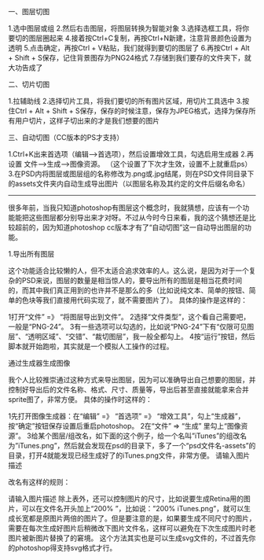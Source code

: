 一、图层切图

1.选中图层或组
2.然后右击图层，将图层转换为智能对象
3.选择选框工具，将你要切的图层圈起来
4.接着按Ctrl+C复制，再按Ctrl+N新建，注意背景颜色设置为透明
5.点击确定，再按Ctrl + V粘贴，我们就得到要切的图层了
6.再按Ctrl + Alt + Shift + S保存，记住背景图存为PNG24格式
7.存储到我们要存的文件夹下，就大功告成了



二、切片切图

1.拉辅助线
2.选择切片工具，将我们要切的所有图片区域，用切片工具选中
3.按住Ctrl + Alt + Shift + S保存，保存的时候注意，保存为JPEG格式，选择为保存所有用户切片，这样子切出来的才是我们想要的图片



三、自动切图（CC版本的PS才支持）

1.Ctrl+K出来首选项（编辑–>首选项），然后设置增效工具，勾选启用生成器
2.再设置 文件–>生成–>图像资源。 （这个设置了下次才生效，设置不上就重启ps）
3.在PSD内将图层或图层组的名称修改为.png或.jpg结尾，则在PSD文件同目录下的assets文件夹内自动生成导出图片（以图层名称及其约定的文件后缀名命名）




-------------------------------------------------------------------------------------------------------------------------------------

很多年前，当我只知道photoshop有图层这个概念时，我就猜想，应该有一个功能能把这些图层都分别导出来才对呀。不过从今时今日来看，我的这个猜想还是比较超前的，因为知道photoshop cc版本才有了“自动切图”这一自动导出图层的功能。

1.导出所有图层

这个功能适合比较懒的人，但不太适合追求效率的人。这么说，是因为对于一个复杂的PSD来说，图层的数量是相当惊人的，要导出所有的图层是相当花费时间的，而其中我们真正用到的也许并不是那么的多（比如说纯文本、简单的按钮、简单的色块等我们直接用代码实现了，就不需要图片了）。 
具体的操作是这样的：

1打开“文件” =》 “将图层导出到文件”。
2选择“文件类型”，这个看自己需要吧，一般是“PNG-24”。
3有一些选项可以勾选的，比如说“PNG-24”下有“仅限可见图层”、“透明区域”、“交错”、“裁切图层”，我一般全都勾上。
4按“运行”按钮，然后脚本就开始跑啦，其实就是一个模拟人工操作的过程。

通过生成器生成图像

我个人比较推崇通过这种方式来导出图层，因为可以准确导出自己想要的图层，并控制好导出后的文件名称、格式、尺寸、质量等，导出后甚至直接就能拿来合并sprite图了，非常方便。 
具体的操作时这样的：

1先打开图像生成器：在“编辑” =》 “首选项” =》 “增效工具”，勾上“生成器”，按“确定”按钮保存设置后重启photoshop。
2在“文件” => “生成” 里勾上“图像资源”。
3给某个图层/组改名，如下面的这个例子，给一个名叫”iTunes”的组改名为”iTunes.png”，然后就会发现在psd的目录下，多了一个“psd文件名-assets”的目录，打开4就能发现已经生成好了的iTunes.png文件，非常方便。 
请输入图片描述


改名有这样的规则： 



请输入图片描述
除上表外，还可以控制图片的尺寸，比如说要生成Retina用的图片，可以在文件名开头加上“200% ”，比如说：”200% iTunes.png”，就可以生成长宽都是原图片两倍的图片了。但是要注意的是，如果要生成不同尺寸的图片，需要在每次生成好图片后稍微改下图片文件名，这样可以避免在下次生成图片时老图片被新图片替换了的窘境。
这个方法其实也是可以生成svg文件的，不过首先你的photoshop得支持svg格式才行。
